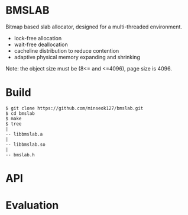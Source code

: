 # BMSLAB
Bitmap based slab allocator, designed for a multi-threaded environment.
- lock-free allocation
- wait-free deallocation
- cacheline distribution to reduce contention
- adaptive physical memory expanding and shrinking

Note: the object size must be (8<= and <=4096), page size is 4096.

# Build
```
$ git clone https://github.com/minseok127/bmslab.git
$ cd bmslab
$ make
$ tree
|
-- libbmslab.a
|
-- libbmslab.so
|
-- bmslab.h
```

# API

# Evaluation
